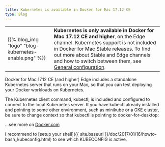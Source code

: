 ```yaml
---
title: Kubernetes is available in Docker for Mac 17.12 CE
type: Blog
---
```

<table style="border:0">
<tr>
    <td>
        {{% blog_img "logo" "blog-kubernetes-enable.png" %}}
    </td>
    <td valign="top">
        <div>
        <b>Kubernetes is only available in Docker for Mac 17.12 CE and higher</b>, on the Edge channel. Kubernetes 
        support is not included in Docker for Mac Stable releases. To find out more about Stable and Edge channels 
        and how to switch between them, see 
        <a href="https://docs.docker.com/docker-for-mac/#general">General configuration</a>.
        </div>
    </td>
</tr>  
</table>
Docker for Mac 17.12 CE (and higher) Edge includes a standalone Kubernetes server that runs on your Mac, 
so that you can test deploying your Docker workloads on Kubernetes.

The Kubernetes client command, kubectl, is included and configured to connect to the local Kubernetes server. 
If you have kubectl already installed and pointing to some other environment, such as minikube or a GKE cluster, 
be sure to change context so that kubectl is pointing to docker-for-desktop:

...see more on [Docker.com](https://docs.docker.com/docker-for-mac/#kubernetes)

I recommend to [setup your shell]({{ site.baseurl }}/doc/2017/01/16/howto-bash_kubeconfig.html) to see which KUBECONFIG is active.